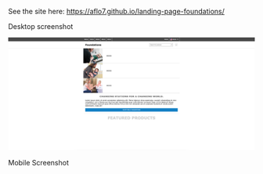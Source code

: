 See the site here: https://aflo7.github.io/landing-page-foundations/

Desktop screenshot

![alt](./ss1.png)

Mobile Screenshot

